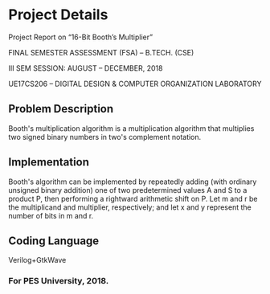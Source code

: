 # Project Details

Project Report on “16-Bit Booth’s Multiplier”

FINAL SEMESTER ASSESSMENT (FSA) – B.TECH. (CSE)

III SEM SESSION: AUGUST – DECEMBER, 2018

UE17CS206 – DIGITAL DESIGN & COMPUTER ORGANIZATION LABORATORY

## Problem Description

Booth's multiplication algorithm is a multiplication algorithm that multiplies two signed binary numbers in two's complement 
notation.

## Implementation

Booth's algorithm can be implemented by repeatedly adding (with ordinary unsigned binary addition) one of two predetermined 
values A and S to a product P, then performing a rightward arithmetic shift on P. Let m and r be the multiplicand and 
multiplier, respectively; and let x and y represent the number of bits in m and r.

## Coding Language

Verilog+GtkWave

### For PES University, 2018.
